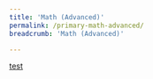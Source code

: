 ```yaml
---
title: 'Math (Advanced)'
permalink: /primary-math-advanced/
breadcrumb: 'Math (Advanced)'

---
```


[test](/placeholder-primary-math-advanced/)
